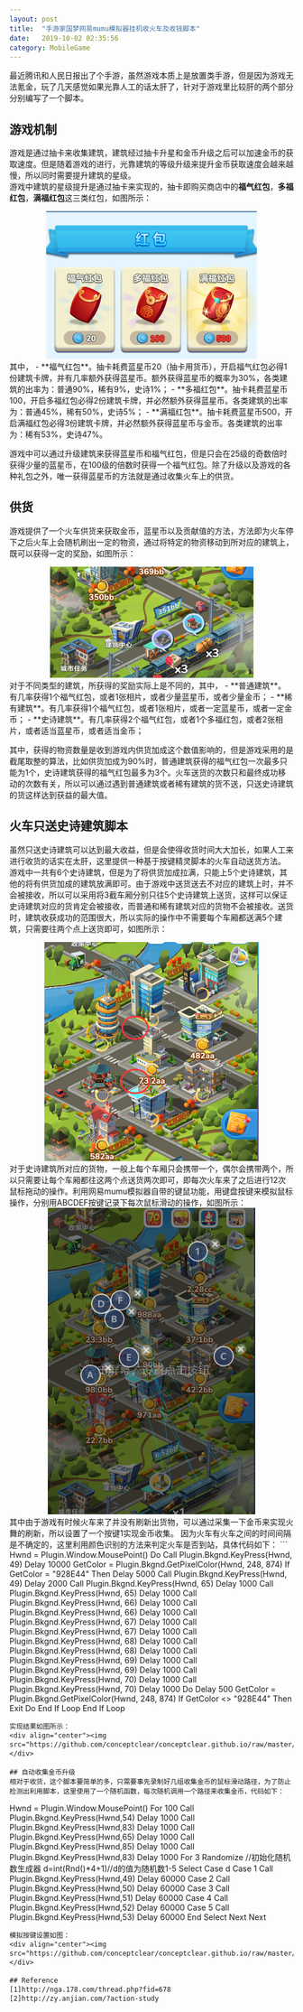 ```yaml
---
layout: post
title:  "手游家国梦网易mumu模拟器挂机收火车及收钱脚本"
date:   2019-10-02 02:35:56
category: MobileGame
---
```


最近腾讯和人民日报出了个手游，虽然游戏本质上是放置类手游，但是因为游戏无法氪金，玩了几天感觉如果光靠人工的话太肝了，针对于游戏里比较肝的两个部分分别编写了一个脚本。           

## 游戏机制                 
游戏是通过抽卡来收集建筑，建筑经过抽卡升星和金币升级之后可以加速金币的获取速度。但是随着游戏的进行，光靠建筑的等级升级来提升金币获取速度会越来越慢，所以同时需要提升建筑的星级。                
游戏中建筑的星级提升是通过抽卡来实现的，抽卡即购买商店中的**福气红包**，**多福红包**，**满福红包**这三类红包，如图所示：
<div align="center"><img  src="https://github.com/conceptclear/conceptclear.github.io/raw/master/images/MobileGame/envelope.png"></div>               
其中，
- **福气红包**。抽卡耗费蓝星币20（抽卡用货币），开启福气红包必得1份建筑卡牌，并有几率额外获得蓝星币。额外获得蓝星币的概率为30%，各类建筑的出率为：普通90%，稀有9%，史诗1%；                  
- **多福红包**。抽卡耗费蓝星币100，开启多福红包必得2份建筑卡牌，并必然额外获得蓝星币。各类建筑的出率为：普通45%，稀有50%，史诗5%；                  
- **满福红包**。抽卡耗费蓝星币500，开启满福红包必得3份建筑卡牌，并必然额外获得蓝星币与金币。各类建筑的出率为：稀有53%，史诗47%。                  

游戏中可以通过升级建筑来获得蓝星币和福气红包，但是只会在25级的奇数倍时获得少量的蓝星币，在100级的倍数时获得一个福气红包。除了升级以及游戏的各种礼包之外，唯一获得蓝星币的方法就是通过收集火车上的供货。

## 供货
游戏提供了一个火车供货来获取金币，蓝星币以及贡献值的方法，方法即为火车停下之后火车上会随机刷出一定的物资，通过将特定的物资移动到所对应的建筑上，既可以获得一定的奖励，如图所示：                
<div align="center"><img  src="https://github.com/conceptclear/conceptclear.github.io/raw/master/images/MobileGame/train.png"></div>     
对于不同类型的建筑，所获得的奖励实际上是不同的，其中，
- **普通建筑**。有几率获得1个福气红包，或者1张相片，或者少量蓝星币，或者少量金币；                     
- **稀有建筑**。有几率获得1个福气红包，或者1张相片，或者一定蓝星币，或者一定金币；                     
- **史诗建筑**。有几率获得2个福气红包，或者1个多福红包，或者2张相片，或者适当蓝星币，或者适当金币；                     

其中，获得的物资数量是收到游戏内供货加成这个数值影响的，但是游戏采用的是截尾取整的算法，比如供货加成为90%时，普通建筑获得的福气红包一次最多只能为1个，史诗建筑获得的福气红包最多为3个。火车送货的次数只和最终成功移动的次数有关，所以可以通过遇到普通建筑或者稀有建筑的货不送，只送史诗建筑的货这样达到获益的最大值。

## 火车只送史诗建筑脚本
虽然只送史诗建筑可以达到最大收益，但是会使得收货时间大大加长，如果人工来进行收货的话实在太肝，这里提供一种基于按键精灵脚本的火车自动送货方法。                       
游戏中一共有6个史诗建筑，但是为了将供货加成拉满，只能上5个史诗建筑，其他的将有供货加成的建筑放满即可。由于游戏中送货送去不对应的建筑上时，并不会被接收，所以可以采用将3截车厢分别只往5个史诗建筑上送货，这样可以保证史诗建筑对应的货肯定会被接收，而普通和稀有建筑对应的货物不会被接收。送货时，建筑收获成功的范围很大，所以实际的操作中不需要每个车厢都送满5个建筑，只需要往两个点上送货即可，如图所示：                  
<div align="center"><img  src="https://github.com/conceptclear/conceptclear.github.io/raw/master/images/MobileGame/pushpoint.png"></div>             
对于史诗建筑所对应的货物，一般上每个车厢只会携带一个，偶尔会携带两个，所以只需要让每个车厢都往这两个点送货两次即可，即每次火车来了之后进行12次鼠标拖动的操作。利用网易mumu模拟器自带的键鼠功能，用键盘按键来模拟鼠标操作，分别用ABCDEF按键记录下每次鼠标滑动的操作，如图所示：                    
<div align="center"><img  src="https://github.com/conceptclear/conceptclear.github.io/raw/master/images/MobileGame/mousesimulate.png"></div>         
其中由于游戏有时候火车来了并没有刷新出货物，可以通过采集一下金币来实现火舞的刷新，所以设置了一个按键1实现金币收集。                 
因为火车有火车之间的时间间隔是不确定的，这里利用颜色识别的方法来判定火车是否到站，具体代码如下：
```
Hwnd = Plugin.Window.MousePoint()
Do
    Call Plugin.Bkgnd.KeyPress(Hwnd, 49)
    Delay 10000
    GetColor = Plugin.Bkgnd.GetPixelColor(Hwnd, 248, 874)
    If GetColor = "928E44" Then
    Delay 5000
    Call Plugin.Bkgnd.KeyPress(Hwnd, 49)
    Delay 2000
    Call Plugin.Bkgnd.KeyPress(Hwnd, 65)
    Delay 1000
    Call Plugin.Bkgnd.KeyPress(Hwnd, 65)
    Delay 1000
    Call Plugin.Bkgnd.KeyPress(Hwnd, 66)
    Delay 1000
    Call Plugin.Bkgnd.KeyPress(Hwnd, 66)
    Delay 1000
    Call Plugin.Bkgnd.KeyPress(Hwnd, 67)
    Delay 1000
    Call Plugin.Bkgnd.KeyPress(Hwnd, 67)
    Delay 1000
    Call Plugin.Bkgnd.KeyPress(Hwnd, 68)
    Delay 1000
    Call Plugin.Bkgnd.KeyPress(Hwnd, 68)
    Delay 1000
    Call Plugin.Bkgnd.KeyPress(Hwnd, 69)
    Delay 1000
    Call Plugin.Bkgnd.KeyPress(Hwnd, 69)
    Delay 1000
    Call Plugin.Bkgnd.KeyPress(Hwnd, 70)
    Delay 1000
    Call Plugin.Bkgnd.KeyPress(Hwnd, 70)
    Delay 1000   
    Do
    	Delay 500
    	GetColor = Plugin.Bkgnd.GetPixelColor(Hwnd, 248, 874)
    	    If GetColor <> "928E44" Then
    	    Exit Do
    	    End If
    Loop
    End If
Loop

```
实现结果如图所示：
<div align="center"><img  src="https://github.com/conceptclear/conceptclear.github.io/raw/master/images/MobileGame/trainexample.gif"></div>                           

## 自动收集金币升级
相对于收货，这个脚本要简单的多，只需要事先录制好几组收集金币的鼠标滑动路径，为了防止检测出利用脚本，这里使用了一个随机函数，每次随机调用一个路径来收集金币，代码如下：
```
Hwnd = Plugin.Window.MousePoint()
For 100
	Call Plugin.Bkgnd.KeyPress(Hwnd,54)
    Delay 1000
	Call Plugin.Bkgnd.KeyPress(Hwnd,83)
    Delay 1000
	Call Plugin.Bkgnd.KeyPress(Hwnd,65)
    Delay 1000
    Call Plugin.Bkgnd.KeyPress(Hwnd,85)
    Delay 1000
    Call Plugin.Bkgnd.KeyPress(Hwnd,83)
    Delay 1000
    For 3
    Randomize //初始化随机数生成器
    d=int(Rnd()*4+1)//d的值为随机数1-5
    Select Case d
    	Case 1
    	Call Plugin.Bkgnd.KeyPress(Hwnd,49)
    	Delay 60000
    	Case 2
    	Call Plugin.Bkgnd.KeyPress(Hwnd,50)
    	Delay 60000
    	Case 3
    	Call Plugin.Bkgnd.KeyPress(Hwnd,51)
    	Delay 60000
    	Case 4
    	Call Plugin.Bkgnd.KeyPress(Hwnd,52)
    	Delay 60000
    	Case 5
    	Call Plugin.Bkgnd.KeyPress(Hwnd,53)
    	Delay 60000
    End Select
	Next
Next
```
模拟按键设置如图：
<div align="center"><img  src="https://github.com/conceptclear/conceptclear.github.io/raw/master/images/MobileGame/selectcoin.png"></div>                 

## Reference
[1]http://nga.178.com/thread.php?fid=678       
[2]http://zy.anjian.com/?action-study

